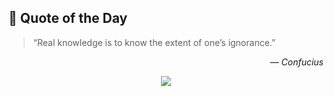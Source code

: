 ## 💬 Quote of the Day

<!-- QUOTE_START -->

> “Real knowledge is to know the extent of one’s ignorance.”

<p align="right"><em>― Confucius</em></p>

<div align="center">

[![](https://i.gr-assets.com/images/S/compressed.photo.goodreads.com/authors/1407613261i/15321._UX200_CR0,0,200,200_.jpg?size=200)](https://www.goodreads.com/user/show/191174534-aditya-singh)

</div>

<!-- QUOTE_END -->
